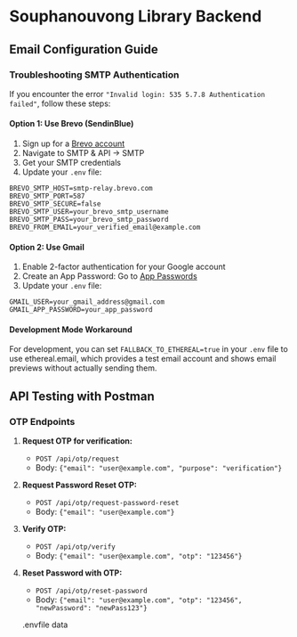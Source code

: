 # Souphanouvong Library Backend

## Email Configuration Guide

### Troubleshooting SMTP Authentication

If you encounter the error `"Invalid login: 535 5.7.8 Authentication failed"`, follow these steps:

#### Option 1: Use Brevo (SendinBlue)

1. Sign up for a [Brevo account](https://www.brevo.com/)
2. Navigate to SMTP & API → SMTP
3. Get your SMTP credentials
4. Update your `.env` file:

```
BREVO_SMTP_HOST=smtp-relay.brevo.com
BREVO_SMTP_PORT=587
BREVO_SMTP_SECURE=false
BREVO_SMTP_USER=your_brevo_smtp_username
BREVO_SMTP_PASS=your_brevo_smtp_password
BREVO_FROM_EMAIL=your_verified_email@example.com
```

#### Option 2: Use Gmail

1. Enable 2-factor authentication for your Google account
2. Create an App Password: Go to [App Passwords](https://myaccount.google.com/apppasswords)
3. Update your `.env` file:

```
GMAIL_USER=your_gmail_address@gmail.com
GMAIL_APP_PASSWORD=your_app_password
```

#### Development Mode Workaround

For development, you can set `FALLBACK_TO_ETHEREAL=true` in your `.env` file to use ethereal.email, which provides a test email account and shows email previews without actually sending them.

## API Testing with Postman

### OTP Endpoints

1. **Request OTP for verification:**
   - `POST /api/otp/request`
   - Body: `{"email": "user@example.com", "purpose": "verification"}`

2. **Request Password Reset OTP:**
   - `POST /api/otp/request-password-reset`
   - Body: `{"email": "user@example.com"}`

3. **Verify OTP:**
   - `POST /api/otp/verify`
   - Body: `{"email": "user@example.com", "otp": "123456"}`

4. **Reset Password with OTP:**
   - `POST /api/otp/reset-password`
   - Body: `{"email": "user@example.com", "otp": "123456", "newPassword": "newPass123"}`




   .envfile data

<!-- PORT=5000
MONGODB_URI=mongodb+srv://magnetnoone:yd24820011@cluster0.iarbh.mongodb.net/
JWT_SECRET=eyJhbGciOiJIUzI1NiIsInR5cCI6IkpXVCJ9.eyJzdWIiOiIxMjM0NTY3ODkwIiwibmFtZSI6ImFkbWluIiwicGFzc3dvcmQiOjEyM30.zWZv2GSbL0ycJTBVO6I1pLNaTJWrVPJOPn6iiw34z08
JWT_EXPIRES_IN=30d

# Frontend URL for reset password links
FRONTEND_URL=http://localhost:5173

# Email settings
EMAIL_FROM_ADDRESS=yadaoleebx@gmail.com
EMAIL_FROM_NAME=Souphanouvong University Master Library

# Environment setting
NODE_ENV=development

# Application Settings
APP_NAME=Souphanouvong University Library

# Brevo SMTP Configuration - Fix authentication problem
# NOTE: Check these credentials in your Brevo dashboard
BREVO_SMTP_HOST=smtp-relay.brevo.com
BREVO_SMTP_PORT=587
BREVO_SMTP_SECURE=false
BREVO_SMTP_USER=887a5d002@smtp-brevo.com
# Replace this with your actual password from Brevo dashboard
BREVO_SMTP_PASS=xsmtpsib-484e0ecc9e5582d62d871e5e739f54eec226a6545555d4ed1ac8f722a5208aa0-YANBvpy9Tc2VSW6s
BREVO_FROM_EMAIL=yadaoleebx@gmail.com

# For testing in development mode when SMTP isn't working
FALLBACK_TO_ETHEREAL=true

# Remove any Cloudinary-related environment variables if they exist
# CLOUDINARY_CLOUD_NAME=xxx
# CLOUDINARY_API_KEY=xxx
# CLOUDINARY_API_SECRET=xxx -->
